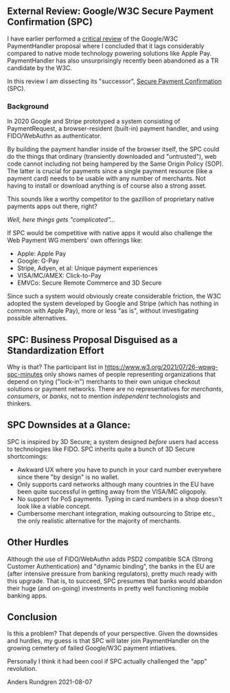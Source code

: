 ## External Review: Google/W3C Secure Payment Confirmation (SPC)
I have earlier performed a [critical review](https://github.com/cyberphone/doc/blob/gh-pages/payments/paymenthandler.md#the-w3c-paymenthandler) of the Google/W3C PaymentHandler proposal
where I concluded that it lags considerably compared to native mode technology powering solutions like Apple Pay.
PaymentHandler has also unsurprisingly recently been abandoned as a TR candidate by the W3C.

In this review I am dissecting its "successor", [Secure Payment Confirmation](https://w3c.github.io/secure-payment-confirmation/) (SPC).

### Background
In 2020 Google and Stripe prototyped a system consisting of PaymentRequest, a browser-resident (built-in)
payment handler, and using FIDO/WebAuthn as authenticator.

By building the payment handler inside of the browser itself, the SPC could do the things
that ordinary (transiently downloaded and "untrusted"), web code cannot including
not being hampered by the Same Origin Policy (SOP).  The latter is crucial for payments
since a single payment resource (like a payment card) needs to be usable with any
number of merchants.  Not having to install or download anything is of course
also a strong asset.

This sounds like a worthy competitor to the gazillion of proprietary native payments apps out there, right?

*Well, here things gets "complicated"...*

If SPC would be competitive with native apps it would also
challenge the Web Payment WG members' own offerings like:
- Apple: Apple Pay
- Google: G-Pay
- Stripe, Adyen, et al: Unique payment experiences
- VISA/MC/AMEX: Click-to-Pay
- EMVCo: Secure Remote Commerce and 3D Secure

Since such a system would obviously create considerable friction,
the W3C adopted the system developed by Google and Stripe (which has
nothing in common with Apple Pay), more or less "as is", without investigating
possible alternatives.

## SPC: Business Proposal Disguised as a Standardization Effort
Why is that? The participant list in https://www.w3.org/2021/07/26-wpwg-spc-minutes only
shows names of people representing organizations that depend on tying ("lock-in") merchants to their
own unique checkout solutions or payment networks.
There are no representatives for *merchants*, *consumers*, or *banks*,
not to mention *independent* technologists and thinkers.

## SPC Downsides at a Glance:
SPC is inspired by 3D Secure; a system designed *before* users had access to
technologies like FIDO.  SPC inherits quite a bunch of 3D Secure shortcomings:  
- Awkward UX where you have to punch in your card number everywhere since there "by design" is no wallet.
- Only supports card networks although many countries in the EU have been quite successful in getting away from the VISA/MC oligopoly.
- No support for PoS payments.  Typing in card numbers in a shop doesn't look like a viable concept.
- Cumbersome merchant integration, making outsourcing to Stripe etc., the only realistic alternative for the majority of merchants.

## Other Hurdles
Although the use of FIDO/WebAuthn adds PSD2 compatible SCA (Strong Customer Authentication) and "dynamic binding",
the banks in the EU are (after intensive pressure from banking regulators), pretty much ready with this upgrade.
That is, to succeed, SPC presumes that banks would abandon their
huge (and on-going) investments in pretty well functioning mobile banking apps.

## Conclusion
Is this a problem? That depends of your perspective.
Given the downsides and hurdles, my guess is that SPC will later join
PaymentHandler on the growing cemetery of failed Google/W3C
payment intiatives.

Personally I think it had been cool if SPC actually challenged
the "app" revolution.

Anders Rundgren 2021-08-07
